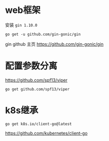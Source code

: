 

# web框架

安装 `gin 1.10.0`
```shell
go get -u github.com/gin-gonic/gin
```

gin github 主页
<https://github.com/gin-gonic/gin>



# 配置参数分离
<https://github.com/spf13/viper>

```shell
go get github.com/spf13/viper
```

# k8s继承


```shell
go get k8s.io/client-go@latest
```
<https://github.com/kubernetes/client-go>